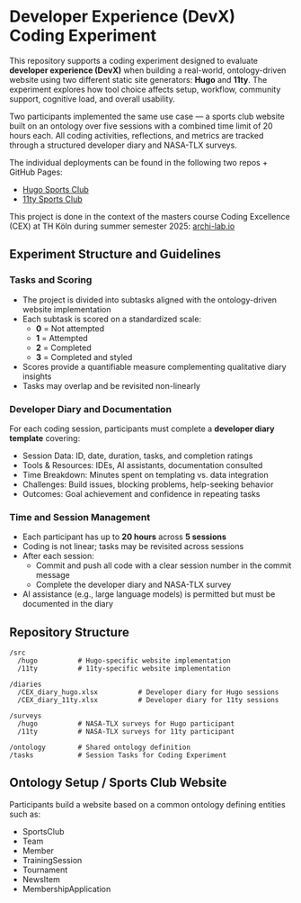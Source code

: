 # Developer Experience (DevX) Coding Experiment
This repository supports a coding experiment designed to evaluate **developer experience (DevX)** when building a real-world, ontology-driven website using two different static site generators: **Hugo** and **11ty**. The experiment explores how tool choice affects setup, workflow, community support, cognitive load, and overall usability.

Two participants implemented the same use case — a sports club website built on an ontology over five sessions with a combined time limit of 20 hours each. All coding activities, reflections, and metrics are tracked through a structured developer diary and NASA-TLX surveys.

The individual deployments can be found in the following two repos + GitHub Pages:
- [Hugo Sports Club](https://github.com/kishank11/cex-static-html)
- [11ty Sports Club](https://github.com/len-rtz/cex-11ty)

This project is done in the context of the masters course Coding Excellence (CEX) at TH Köln during summer semester 2025: [archi-lab.io](https://www.archi-lab.io)




## Experiment Structure and Guidelines
### Tasks and Scoring

- The project is divided into subtasks aligned with the ontology-driven website implementation
- Each subtask is scored on a standardized scale:
  - **0** = Not attempted
  - **1** = Attempted
  - **2** = Completed
  - **3** = Completed and styled
- Scores provide a quantifiable measure complementing qualitative diary insights
- Tasks may overlap and be revisited non-linearly

### Developer Diary and Documentation

For each coding session, participants must complete a **developer diary template** covering:

- Session Data: ID, date, duration, tasks, and completion ratings
- Tools & Resources: IDEs, AI assistants, documentation consulted
- Time Breakdown: Minutes spent on templating vs. data integration
- Challenges: Build issues, blocking problems, help-seeking behavior
- Outcomes: Goal achievement and confidence in repeating tasks

### Time and Session Management

- Each participant has up to **20 hours** across **5 sessions**
- Coding is not linear; tasks may be revisited across sessions
- After each session:
  - Commit and push all code with a clear session number in the commit message
  - Complete the developer diary and NASA-TLX survey
- AI assistance (e.g., large language models) is permitted but must be documented in the diary


## Repository Structure
```
/src
  /hugo          # Hugo-specific website implementation
  /11ty          # 11ty-specific website implementation

/diaries
  /CEX_diary_hugo.xlsx          # Developer diary for Hugo sessions
  /CEX_diary_11ty.xlsx          # Developer diary for 11ty sessions

/surveys
  /hugo          # NASA-TLX surveys for Hugo participant
  /11ty          # NASA-TLX surveys for 11ty participant

/ontology        # Shared ontology definition
/tasks           # Session Tasks for Coding Experiment
```

## Ontology Setup / Sports Club Website
Participants build a website based on a common ontology defining entities such as:

- SportsClub
- Team
- Member
- TrainingSession
- Tournament
- NewsItem
- MembershipApplication
